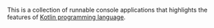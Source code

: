 This is a collection of runnable console applications that highlights the features of [Kotlin programming language](http://confluence.jetbrains.net/display/Kotlin/Welcome).
